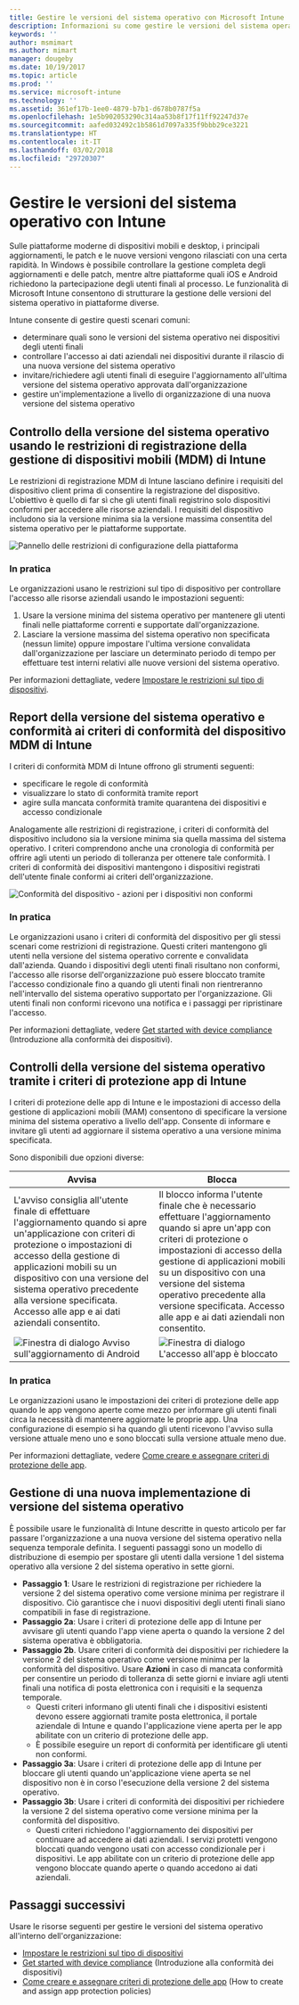 ```yaml
---
title: Gestire le versioni del sistema operativo con Microsoft Intune
description: Informazioni su come gestire le versioni del sistema operativo su piattaforme con Microsoft Intune.
keywords: ''
author: msmimart
ms.author: mimart
manager: dougeby
ms.date: 10/19/2017
ms.topic: article
ms.prod: ''
ms.service: microsoft-intune
ms.technology: ''
ms.assetid: 361ef17b-1ee0-4879-b7b1-d678b0787f5a
ms.openlocfilehash: 1e5b902053290c314aa53b8f17f11ff92247d37e
ms.sourcegitcommit: aafed032492c1b5861d7097a335f9bbb29ce3221
ms.translationtype: HT
ms.contentlocale: it-IT
ms.lasthandoff: 03/02/2018
ms.locfileid: "29720307"
---
```

# <a name="manage-operating-system-versions-with-intune"></a>Gestire le versioni del sistema operativo con Intune
Sulle piattaforme moderne di dispositivi mobili e desktop, i principali aggiornamenti, le patch e le nuove versioni vengono rilasciati con una certa rapidità. In Windows è possibile controllare la gestione completa degli aggiornamenti e delle patch, mentre altre piattaforme quali iOS e Android richiedono la partecipazione degli utenti finali al processo.  Le funzionalità di Microsoft Intune consentono di strutturare la gestione delle versioni del sistema operativo in piattaforme diverse.

Intune consente di gestire questi scenari comuni: 
- determinare quali sono le versioni del sistema operativo nei dispositivi degli utenti finali
- controllare l'accesso ai dati aziendali nei dispositivi durante il rilascio di una nuova versione del sistema operativo
- invitare/richiedere agli utenti finali di eseguire l'aggiornamento all'ultima versione del sistema operativo approvata dall'organizzazione
- gestire un'implementazione a livello di organizzazione di una nuova versione del sistema operativo
  
## <a name="operating-system-version-control-using-intune-mobile-device-management-mdm-enrollment-restrictions"></a>Controllo della versione del sistema operativo usando le restrizioni di registrazione della gestione di dispositivi mobili (MDM) di Intune
Le restrizioni di registrazione MDM di Intune lasciano definire i requisiti del dispositivo client prima di consentire la registrazione del dispositivo. L'obiettivo è quello di far sì che gli utenti finali registrino solo dispositivi conformi per accedere alle risorse aziendali. I requisiti del dispositivo includono sia la versione minima sia la versione massima consentita del sistema operativo per le piattaforme supportate.
 
![Pannello delle restrizioni di configurazione della piattaforma](./media/os-version-platform-configurations.png) 
 
### <a name="in-practice"></a>In pratica
Le organizzazioni usano le restrizioni sul tipo di dispositivo per controllare l'accesso alle risorse aziendali usando le impostazioni seguenti: 
1. Usare la versione minima del sistema operativo per mantenere gli utenti finali nelle piattaforme correnti e supportate dall'organizzazione. 
2. Lasciare la versione massima del sistema operativo non specificata (nessun limite) oppure impostare l'ultima versione convalidata dall'organizzazione per lasciare un determinato periodo di tempo per effettuare test interni relativi alle nuove versioni del sistema operativo.

Per informazioni dettagliate, vedere [Impostare le restrizioni sul tipo di dispositivi](https://docs.microsoft.com/intune/enrollment-restrictions-set#set-device-type-restrictions).
 
## <a name="operating-system-version-reporting-and-compliance-with-intune-mdm-device-compliance-policies"></a>Report della versione del sistema operativo e conformità ai criteri di conformità del dispositivo MDM di Intune
I criteri di conformità MDM di Intune offrono gli strumenti seguenti: 
- specificare le regole di conformità
- visualizzare lo stato di conformità tramite report
- agire sulla mancata conformità tramite quarantena dei dispositivi e accesso condizionale

Analogamente alle restrizioni di registrazione, i criteri di conformità del dispositivo includono sia la versione minima sia quella massima del sistema operativo. I criteri comprendono anche una cronologia di conformità per offrire agli utenti un periodo di tolleranza per ottenere tale conformità. I criteri di conformità dei dispositivi mantengono i dispositivi registrati dell'utente finale conformi ai criteri dell'organizzazione.

![Conformità del dispositivo - azioni per i dispositivi non conformi](./media/os-version-actions-noncompliance.png) 

### <a name="in-practice"></a>In pratica
Le organizzazioni usano i criteri di conformità del dispositivo per gli stessi scenari come restrizioni di registrazione. Questi criteri mantengono gli utenti nella versione del sistema operativo corrente e convalidata dall'azienda. Quando i dispositivi degli utenti finali risultano non conformi, l'accesso alle risorse dell'organizzazione può essere bloccato tramite l'accesso condizionale fino a quando gli utenti finali non rientreranno nell'intervallo del sistema operativo supportato per l'organizzazione. Gli utenti finali non conformi ricevono una notifica e i passaggi per ripristinare l'accesso.   

Per informazioni dettagliate, vedere [Get started with device compliance](https://docs.microsoft.com/intune/device-compliance-get-started) (Introduzione alla conformità dei dispositivi).
 
## <a name="operating-system-version-controls-using-intune-app-protection-policies"></a>Controlli della versione del sistema operativo tramite i criteri di protezione app di Intune    
I criteri di protezione delle app di Intune e le impostazioni di accesso della gestione di applicazioni mobili (MAM) consentono di specificare la versione minima del sistema operativo a livello dell'app. Consente di informare e invitare gli utenti ad aggiornare il sistema operativo a una versione minima specificata.
 
Sono disponibili due opzioni diverse: 

|Avvisa  |Blocca  |
|---------|---------|
|L'avviso consiglia all'utente finale di effettuare l'aggiornamento quando si apre un'applicazione con criteri di protezione o impostazioni di accesso della gestione di applicazioni mobili su un dispositivo con una versione del sistema operativo precedente alla versione specificata. Accesso alle app e ai dati aziendali consentito.|Il blocco informa l'utente finale che è necessario effettuare l'aggiornamento quando si apre un'app con criteri di protezione o impostazioni di accesso della gestione di applicazioni mobili su un dispositivo con una versione del sistema operativo precedente alla versione specificata. Accesso alle app e ai dati aziendali non consentito.|
|![Finestra di dialogo Avviso sull'aggiornamento di Android](./media/os-version-update-warning.png)    |![Finestra di dialogo L'accesso all'app è bloccato](./media/os-version-access-blocked.png)          |

 
### <a name="in-practice"></a>In pratica
Le organizzazioni usano le impostazioni dei criteri di protezione delle app quando le app vengono aperte come mezzo per informare gli utenti finali circa la necessità di mantenere aggiornate le proprie app. Una configurazione di esempio si ha quando gli utenti ricevono l'avviso sulla versione attuale meno uno e sono bloccati sulla versione attuale meno due.
 
Per informazioni dettagliate, vedere [Come creare e assegnare criteri di protezione delle app](https://docs.microsoft.com/intune/app-protection-policies).

## <a name="managing-a-new-operating-system-version-rollout"></a>Gestione di una nuova implementazione di versione del sistema operativo
È possibile usare le funzionalità di Intune descritte in questo articolo per far passare l'organizzazione a una nuova versione del sistema operativo nella sequenza temporale definita. I seguenti passaggi sono un modello di distribuzione di esempio per spostare gli utenti dalla versione 1 del sistema operativo alla versione 2 del sistema operativo in sette giorni.
- **Passaggio 1**: Usare le restrizioni di registrazione per richiedere la versione 2 del sistema operativo come versione minima per registrare il dispositivo. Ciò garantisce che i nuovi dispositivi degli utenti finali siano compatibili in fase di registrazione.
- **Passaggio 2a**: Usare i criteri di protezione delle app di Intune per avvisare gli utenti quando l'app viene aperta o quando la versione 2 del sistema operativa è obbligatoria.
- **Passaggio 2b**. Usare criteri di conformità dei dispositivi per richiedere la versione 2 del sistema operativo come versione minima per la conformità del dispositivo. Usare **Azioni** in caso di mancata conformità per consentire un periodo di tolleranza di sette giorni e inviare agli utenti finali una notifica di posta elettronica con i requisiti e la sequenza temporale.
  -  Questi criteri informano gli utenti finali che i dispositivi esistenti devono essere aggiornati tramite posta elettronica, il portale aziendale di Intune e quando l'applicazione viene aperta per le app abilitate con un criterio di protezione delle app.
  - È possibile eseguire un report di conformità per identificare gli utenti non conformi. 
- **Passaggio 3a**: Usare i criteri di protezione delle app di Intune per bloccare gli utenti quando un'applicazione viene aperta se nel dispositivo non è in corso l'esecuzione della versione 2 del sistema operativo.
- **Passaggio 3b**: Usare i criteri di conformità dei dispositivi per richiedere la versione 2 del sistema operativo come versione minima per la conformità del dispositivo.
  - Questi criteri richiedono l'aggiornamento dei dispositivi per continuare ad accedere ai dati aziendali. I servizi protetti vengono bloccati quando vengono usati con accesso condizionale per i dispositivi. Le app abilitate con un criterio di protezione delle app vengono bloccate quando aperte o quando accedono ai dati aziendali.

## <a name="next-steps"></a>Passaggi successivi
Usare le risorse seguenti per gestire le versioni del sistema operativo all'interno dell'organizzazione: 

- [Impostare le restrizioni sul tipo di dispositivi](https://docs.microsoft.com/intune/enrollment-restrictions-set#set-device-type-restrictions)
- [Get started with device compliance](https://docs.microsoft.com/intune/device-compliance-get-started) (Introduzione alla conformità dei dispositivi)
- [Come creare e assegnare criteri di protezione delle app](https://docs.microsoft.com/intune/app-protection-policies) (How to create and assign app protection policies)
